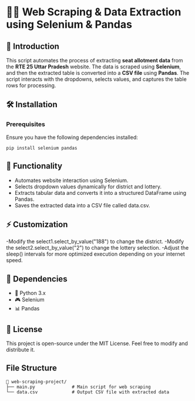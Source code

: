 # 🕵️‍♂️ Web Scraping & Data Extraction using Selenium & Pandas

## 📌 Introduction
This script automates the process of extracting **seat allotment data** from the **RTE 25 Uttar Pradesh** website. The data is scraped using **Selenium**, and then the extracted table is converted into a **CSV file** using **Pandas**. The script interacts with the dropdowns, selects values, and captures the table rows for processing.

## 🛠 Installation

### Prerequisites
Ensure you have the following dependencies installed:

```
pip install selenium pandas
```
## 🎯 Functionality
- Automates website interaction using Selenium.
- Selects dropdown values dynamically for district and lottery.
- Extracts tabular data and converts it into a structured DataFrame using Pandas.
- Saves the extracted data into a CSV file called data.csv.

## ⚡ Customization
-Modify the select1.select_by_value("188") to change the district.
-Modify the select2.select_by_value("2") to change the lottery selection.
-Adjust the sleep() intervals for more optimized execution depending on your internet speed.

## 🔗 Dependencies
- 🐍 Python 3.x
- 🎮 Selenium
- 📊 Pandas

## 📜 License
This project is open-source under the MIT License. Feel free to modify and distribute it.

## File Structure
```
📂 web-scraping-project/
├── main.py              # Main script for web scraping
└── data.csv             # Output CSV file with extracted data
```
